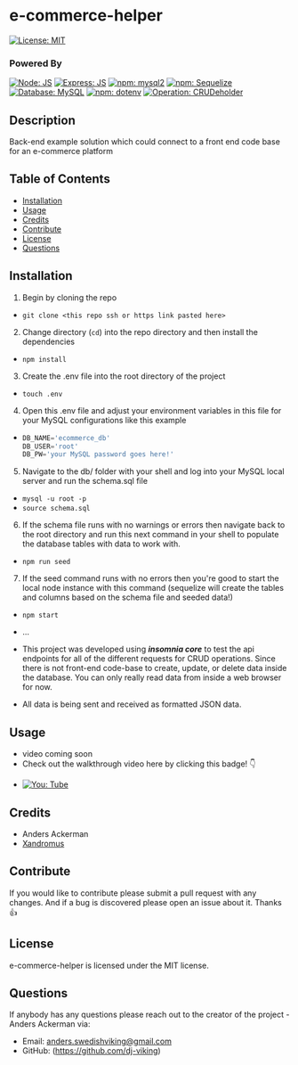 

# e-commerce-helper

[![License: MIT](https://img.shields.io/badge/License-MIT-blue.svg)](https://opensource.org/licenses/MIT)

### Powered By 
[![Node: JS](https://img.shields.io/badge/Node-JS-cfcc00.svg)](https://nodejs.org/en/) [![Express: JS](https://img.shields.io/badge/Express-JS-1b9e00.svg)](https://github.com/expressjs/express)
[![npm: mysql2](https://img.shields.io/badge/npm-mysql2-111AFF.svg)](https://github.com/sidorares/node-mysql2) [![npm: Sequelize](https://img.shields.io/badge/npm-Sequelize-00688a.svg)](https://github.com/sequelize/sequelize) [![Database: MySQL](https://img.shields.io/badge/Database-MySQL-111AFF.svg)](https://downloads.mysql.com/archives/community/) [![npm: dotenv](https://img.shields.io/badge/npm-dotenv-001a80.svg)](https://github.com/motdotla/dotenv) [![Operation: CRUDeholder](https://img.shields.io/badge/Operation-CRUD-red.svg)](https://en.wikipedia.org/wiki/Create,_read,_update_and_delete)

## Description 

Back-end example solution which could connect to a front end code base for an e-commerce platform

## Table of Contents
* [Installation](#Installation)
* [Usage](#Usage)
* [Credits](#Credits)
* [Contribute](#Contribute)
* [License](#License)
* [Questions](#Questions)

## Installation

1) Begin by cloning the repo
* ```git clone <this repo ssh or https link pasted here>```
2) Change directory (```cd```) into the repo directory and then install the dependencies
* ```npm install```
3) Create the .env file into the root directory of the project
* ```touch .env```
4) Open this .env file and adjust your environment variables in this file for your MySQL configurations like this example
* ```js script
  DB_NAME='ecommerce_db'
  DB_USER='root'
  DB_PW='your MySQL password goes here!'
5) Navigate to the db/ folder with your shell and log into your MySQL local server and run the schema.sql file
* ```mysql -u root -p```
* ```source schema.sql```
6) If the schema file runs with no warnings or errors then navigate back to the root directory and run this next command in your shell to populate the database tables with data to work with.
* ```npm run seed```
7) If the seed command runs with no errors then you're good to start the local node instance with this command (sequelize will create the tables and columns based on the schema file and seeded data!)
* ```npm start```

* ...
* This project was developed using ***insomnia core*** to test the api endpoints for all of the different requests for CRUD operations. Since there is not front-end code-base to create, update, or delete data inside the database. You can only really read data from inside a web browser for now.
* All data is being sent and received as formatted JSON data.

## Usage
- video coming soon
- Check out the walkthrough video here by clicking this badge! 👇
* [![You: Tube](https://img.shields.io/badge/You-Tube-ff0000.svg)](https://youtu.be/Pm9fKcak62s)

## Credits

* Anders Ackerman
* [Xandromus](https://github.com/Xandromus)

## Contribute

If you would like to contribute please submit a pull request with any changes. And if a bug is discovered please open an issue about it. Thanks 👍

## License

e-commerce-helper is licensed under the MIT license.

## Questions

If anybody has any questions please reach out to the creator of the project - Anders Ackerman via:
* Email: anders.swedishviking@gmail.com
* GitHub: (https://github.com/dj-viking)
